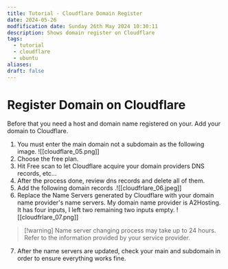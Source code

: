 ```yaml
---
title: Tutorial - Cloudflare Domain Register
date: 2024-05-26
modfification date: Sunday 26th May 2024 10:30:11
description: Shows domain register on Cloudflare
tags:
  - tutorial
  - cloudflare
  - ubuntu
aliases: 
draft: false
---
```


# Register Domain on Cloudflare
Before that you need a host and domain name registered on your.
Add your domain to Cloudflare. 

1. You must enter the main domain not a subdomain as the following image. ![[cloudflare_05.png]]
2. Choose the free plan.
3. Hit Free scan to let Cloudflare acquire your domain providers DNS records, etc...
4. After the process done, review dns records and delete all of them. 
5. Add the following domain records .![[cloudfrlare_06.jpeg]]
6. Replace the Name Servers generated by Cloudflare with your domain name provider's name servers. My domain name provider is A2Hosting. It has four inputs, I left two remaining two inputs empty. ![[cloudfrlare_07.png]]

>[!warning] Name server changing process may take up to 24 hours. Refer to the information provided by your service provider.

7. After the name servers are updated, check your main and subdomain in order to ensure everything works fine.



